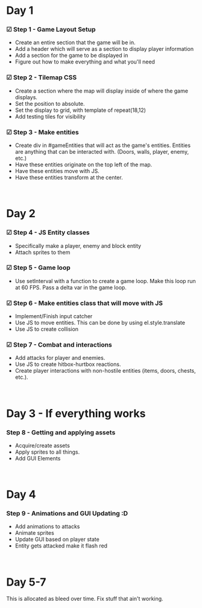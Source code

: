 # Day 1

### ☑ Step 1 - Game Layout Setup
- Create an entire section that the game will be in.
- Add a header which will serve as a section to display player information
- Add a section for the game to be displayed in
- Figure out how to make everything and what you'll need

### ☑ Step 2 - Tilemap CSS
- Create a section where the map will display inside of 
  where the game displays.
- Set the position to absolute.
- Set the display to grid, with template of repeat(18,12)
- Add testing tiles for visibility

### ☑ Step 3 - Make entities
- Create div in #gameEntities that will act as the game's 
  entities. Entities are anything that can be interacted with. (Doors, walls, player, enemy, etc.)
- Have these entities originate on the top left of the map.
- Have these entities move with JS.
- Have these entities transform at the center.

<br>

# Day 2

### ☑ Step 4 - JS Entity classes
- Specifically make a player, enemy and block entity
- Attach sprites to them

### ☑ Step 5 - Game loop
- Use setInterval with a function to create a game loop.
Make this loop run at 60 FPS. Pass a delta var in the game loop.

### ☑ Step 6 - Make entities class that will move with JS
- Implement/Finish input catcher
- Use JS to move entities. This can be done by using el.style.translate
- Use JS to create collision

### ☑ Step 7 - Combat and interactions
- Add attacks for player and enemies.
- Use JS to create hitbox-hurtbox reactions.
- Create player interactions with non-hostile entities (items, doors, chests, etc.).

<br>

# Day 3 - If everything works

### Step 8 - Getting and applying assets
- Acquire/create assets
- Apply sprites to all things.
- Add GUI Elements

<br>

# Day 4

### Step 9 - Animations and GUI Updating :D
- Add animations to attacks
- Animate sprites
- Update GUI based on player state
- Entity gets attacked make it flash red

<br> 

# Day 5-7

This is allocated as bleed over time. Fix stuff that ain't working.
